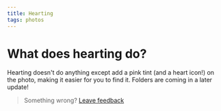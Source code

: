 ```yaml
---
title: Hearting
tags: photos
---
```


# What does hearting do?

Hearting doesn't do anything except add a pink tint (and a heart icon!) on the photo, making it easier for you to find it.
Folders are coming in a later update!

> Something wrong? [Leave feedback](https://forms.gle/agdyoB9PFfnv8cU1A/)
